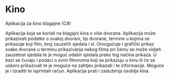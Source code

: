 # Kino
Aplikacija za kino blagajne (C#)

Aplikacija koja se koristi na blagajni kina s više dvorana.
Aplikacija može prikazivati podatke o svakoj dvorani, tip dvorane, 
termine u kojima se prikazuje koji film, broj zauzetih sjedala i sl. 
Omogućuje i grafički prikaz svake dvorane u terminu prikazivanja nekog filma 
pri čemu se može vidjeti zauzetost sjedala te je moguć odabir sjedala preko tog načina prikaza. 
U bazi se čuvaju i podaci o svim filmovima koji se prikazuju u kinu ili će se uskoro prikazivati te je moguće 
na zahtjev prikazati i te informacije. Moguće je i izraditi te isprintati račun.
Aplikacija prati i zaduženja osoblja kina.

